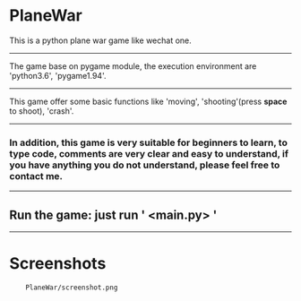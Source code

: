 # PlaneWar
This is a python plane war game like wechat one.<br>
***
The game base on pygame module, the execution environment are 'python3.6', 'pygame1.94'.<br>
***
This game offer some basic functions like 'moving', 'shooting'(press **space** to shoot), 'crash'.<br>
***
### In addition, this game is very suitable for beginners to learn, to type code, comments are very clear and easy to understand, if you have anything you do not understand, please feel free to contact me.
***
## Run the game: just run ' <main.py> '
***
# Screenshots

        PlaneWar/screenshot.png
      

